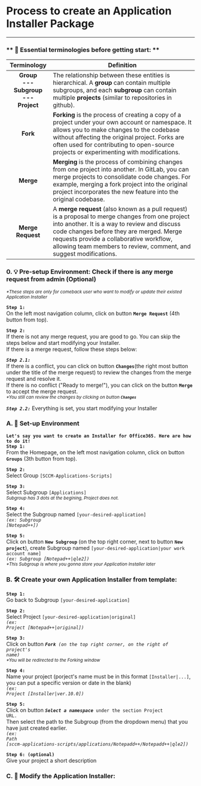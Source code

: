# Process to create an Application Installer Package

---

### ** 📝 Essential terminologies before getting start: **
| Terminology | Definition |
| :---: | --- |
| <b>Group <br> --- <br> Subgroup <br> --- <br> Project</b> |  The relationship between these entities is hierarchical. A **group** can contain multiple subgroups, and each **subgroup** can contain multiple **projects** (similar to repositories in github). |
| **Fork** | <b>Forking</b> is the process of creating a copy of a project under your own account or namespace. It allows you to make changes to the codebase without affecting the original project. Forks are often used for contributing to open-source projects or experimenting with modifications. |
| **Merge** | <b>Merging</b> is the process of combining changes from one project into another. In GitLab, you can merge projects to consolidate code changes. For example, merging a fork project into the original project incorporates the new feature into the original codebase. |
| **Merge Request** |  A <b>merge request</b> (also known as a pull request) is a proposal to merge changes from one project into another. It is a way to review and discuss code changes before they are merged. Merge requests provide a collaborative workflow, allowing team members to review, comment, and suggest modifications. |


### 0. 💡 Pre-setup Environment: Check if there is any merge request from admin (Optional)
<sub><i>*These steps are only for comeback user who want to modify or update their existed Application Installer</i></sub>

**`Step 1:`**
<br/>
On the left most navigation column, click on button <code><b>Merge Request</b></code> (4th button from top).

**`Step 2:`**
<br/>
If there is not any merge request, you are good to go. You can skip the steps below and start modifying your Installer.
<br/>
If there is a merge request, follow these steps below:
<br/>

***`Step 2.1:`***
<br/>
If there is a conflict, you can click on button <code><b>Changes</b></code>(the right most button under the title of the merge request) to review the changes from the merge request and resolve it. 
<br/>
If there is no conflict ("Ready to merge!"), you can click on the button <code><b>Merge</b></code> to accept the merge request.
<br/> 
<sub><i>*You still can review the changes by clicking on button <code><b>Changes</b></code></i></sub>

***`Step 2.2:`***
Everything is set, you start modifying your Installer

### A. 🧰 Set-up Environment

**`Let's say you want to create an Installer for Office365. Here are how to do it!`**
<br>
**`Step 1:`**
<br/>
From the Homepage, on the left most navigation column, click on button <code><b>Groups</b></code> (3th button from top).

**`Step 2:`**
<br/>
Select Group <code>[SCCM-Applications-Scripts]</code>

**`Step 3:`**
<br/>
Select Subgroup <code>[Applications]</code>
<br/>
<sub><i>Subgroup has 3 dots at the begining, Project does not.</i></sub>

**`Step 4:`**
<br/>
Select the Subgroup named <code>[your-desired-application]</code>
<br/>
<code><i>(ex: Subgroup [Notepad++])</i></code>

**`Step 5:`**
<br/>
Click on button <code><b>New Subgroup</b></code> (on the top right corner, next to button <code><b>New project</b></code>), create Subgroup named <code>[your-desired-application|your work account name]</code>
<br/>
<code><i>(ex: Subgroup [Notepad++|qle2])</i></code>
<br/>
<sub><i>*This Subgroup is where you gonna store your Application Installer later</i></sub>

### B. 🛠️ Create your own Application Installer from template:

**`Step 1:`**
<br/>
Go back to Subgroup <code>[your-desired-application]</code>

**`Step 2:`**
<br/>
Select Project <code>[your-desired-application|original]</code>
<br/>
<code><i>(ex: Project [Notepad++|original])</i></code>

**`Step 3:`**
<br/>
Click on button <code><i><b>Fork</b> (on the top right corner, on the right of project's name)</i></code>
<br/>
<sub><i>*You will be redirected to the Forking window</i></sub>

**`Step 4:`**
<br/>
Name your project (porject's name must be in this format <code>[Installer|...]</code>, you can put a specific version or date in the blank)
<br/>
<code><i>(ex: Project [Installer|ver.10.0])</i></code>

**`Step 5:`**
<br/>
Click on button <code><i><b>Select a namespace</b></i> under the section Project URL.</code>
<br/>
Then select the path to the Subgroup (from the dropdown menu) that you have just created earlier. 
<br/>
<code><i>(ex: Path [sccm-applications-scripts/applications/Notepadd++/Notepadd++|qle2])</i></code>

**`Step 6: (optional)`**
<br/>
Give your project a short description

### C. 🔭 Modify the Application Installer:
